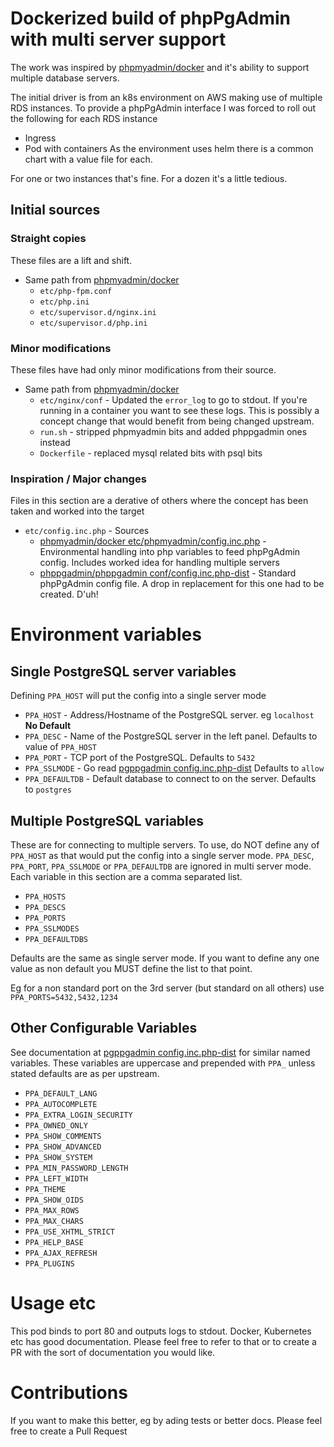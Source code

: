 # Dockerized build of phpPgAdmin with multi server support

The work was inspired by [phpmyadmin/docker](https://github.com/phpmyadmin/docker)
and it's ability to support multiple database servers.

The initial driver is from an k8s environment on AWS making use of multiple RDS instances.
To provide a phpPgAdmin interface I was forced to roll out the following for each RDS instance
* Ingress
* Pod with containers
As the environment uses helm there is a common chart with a value file for each.

For one or two instances that's fine. For a dozen it's a little tedious.

## Initial sources
### Straight copies
These files are a lift and shift.
* Same path from [phpmyadmin/docker](https://github.com/phpmyadmin/docker)
  * `etc/php-fpm.conf`
  * `etc/php.ini`
  * `etc/supervisor.d/nginx.ini`
  * `etc/supervisor.d/php.ini`

### Minor modifications
These files have had only minor modifications from their source.
* Same path from [phpmyadmin/docker](https://github.com/phpmyadmin/docker)
  * `etc/nginx/conf` - Updated the `error_log` to go to stdout. If you're running
    in a container you want to see these logs. This is possibly a concept change
    that would benefit from being changed upstream.
  * `run.sh` - stripped phpmyadmin bits and added phppgadmin ones instead
  * `Dockerfile` - replaced mysql related bits with psql bits

### Inspiration / Major changes
Files in this section are a derative of others where the concept has been taken
 and worked into the target
* `etc/config.inc.php` - Sources
  * [phpmyadmin/docker etc/phpmyadmin/config.inc.php](https://github.com/phpmyadmin/docker/blob/master/etc/phpmyadmin/config.inc.php) -
    Environmental handling into php variables to feed phpPgAdmin config.
    Includes worked idea for handling multiple servers
  * [phppgadmin/phppgadmin conf/config.inc.php-dist](https://github.com/phppgadmin/phppgadmin/blob/master/conf/config.inc.php-dist) -
    Standard phpPgAdmin config file. A drop in replacement for this one had to be created. D'uh!

# Environment variables
## Single PostgreSQL server variables
Defining `PPA_HOST` will put the config into a single server mode
  * `PPA_HOST`      - Address/Hostname of the PostgreSQL server. eg `localhost`
    **No Default**
  * `PPA_DESC`      - Name of the PostgreSQL server in the left panel.
     Defaults to value of `PPA_HOST`
  * `PPA_PORT`      - TCP port of the PostgreSQL. Defaults to `5432`
  * `PPA_SSLMODE`   - Go read
    [pgppgadmin config.inc.php-dist](https://github.com/phppgadmin/phppgadmin/blob/master/conf/config.inc.php-dist)
    Defaults to `allow`
  * `PPA_DEFAULTDB` - Default database to connect to on the server. Defaults to `postgres`

## Multiple PostgreSQL variables
These are for connecting to multiple servers. To use, do NOT define any of `PPA_HOST` as that would put the config into a single server mode.  `PPA_DESC`, `PPA_PORT`, `PPA_SSLMODE` or `PPA_DEFAULTDB` are ignored in multi server mode.
Each variable in this section are a comma separated list.
  * `PPA_HOSTS`
  * `PPA_DESCS`
  * `PPA_PORTS`
  * `PPA_SSLMODES`
  * `PPA_DEFAULTDBS`

Defaults are the same as single server mode. If you want to define any one value
 as non default you MUST define the list to that point.

Eg for a non standard port on the 3rd server (but standard on all others)
 use `PPA_PORTS=5432,5432,1234`

## Other Configurable Variables
See documentation at [pgppgadmin config.inc.php-dist](https://github.com/phppgadmin/phppgadmin/blob/master/conf/config.inc.php-dist)
 for similar named variables. These variables are uppercase and prepended with
 `PPA_` unless stated defaults are as per upstream.
  * `PPA_DEFAULT_LANG`
  * `PPA_AUTOCOMPLETE`
  * `PPA_EXTRA_LOGIN_SECURITY`
  * `PPA_OWNED_ONLY`
  * `PPA_SHOW_COMMENTS`
  * `PPA_SHOW_ADVANCED`
  * `PPA_SHOW_SYSTEM`
  * `PPA_MIN_PASSWORD_LENGTH`
  * `PPA_LEFT_WIDTH`
  * `PPA_THEME`
  * `PPA_SHOW_OIDS`
  * `PPA_MAX_ROWS`
  * `PPA_MAX_CHARS`
  * `PPA_USE_XHTML_STRICT`
  * `PPA_HELP_BASE`
  * `PPA_AJAX_REFRESH`
  * `PPA_PLUGINS`

# Usage etc
This pod binds to port 80 and outputs logs to stdout.
Docker, Kubernetes etc has good documentation. Please feel free to refer to that
 or to create a PR with the sort of documentation you would like.

# Contributions
If you want to make this better, eg by ading tests or better docs. Please feel free
 to create a Pull Request
